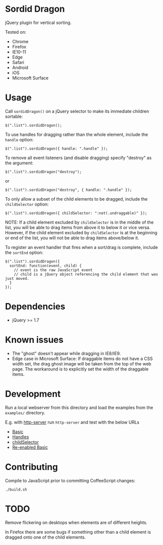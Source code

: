 Sordid Dragon
=============

jQuery plugin for vertical sorting.

Tested on:
* Chrome
* Firefox
* IE10-11
* Edge
* Safari
* Android
* iOS
* Microsoft Surface

Usage
=====

Call `sordidDragon()` on a jQuery selector to make its immediate children sortable:

    $(".list").sordidDragon();

To use handles for dragging rather than the whole element, include the `handle` option:

    $(".list").sordidDragon({ handle: ".handle" });

To remove all event listeners (and disable dragging) specify "destroy" as the argument:

    $(".list").sordidDragon("destroy");

or

    $(".list").sordidDragon("destroy", { handle: ".handle" });

To only allow a subset of the child elements to be dragged, include the `childSelector` option:

    $(".list").sordidDragon({ childSelector: ":not(.undraggable)" });

NOTE: If a child element excluded by `childSelector` is in the middle of the
list, you will be able to drag items from above it to below it or vice versa.
However, if the child element excluded by `childSelector` is at the beginning
or end of the list, you will not be able to drag items above/below it.

To register an event handler that fires when a sort/drag is complete, include the `sortEnd` option:

    $(".list").sordidDragon({
      sortEnd: function(event, child) {
        // event is the raw JavaScript event
        // child is a jQuery object referencing the child element that was just moved.
      }
    });

Dependencies
============

* jQuery >= 1.7


Known issues
============

* The "ghost" doesn't appear while dragging in IE8/IE9.
* Edge case in Microsoft Surface: If draggable items do not have a CSS width set, the drag ghost image will be taken from the top of the web page. The workaround is to explicitly set the width of the draggable items.


Development
===========

Run a local webserver from this directory and load the examples from the `examples/` directory.

E.g. with [http-server](https://www.npmjs.com/package/http-server) run `http-server` and test with the below URLs

- [Basic](http://localhost:8080/examples/basic.html)
- [Handles](http://localhost:8080/examples/handles.html)
- [childSelector](http://localhost:8080/examples/complex.html)
- [Re-enabled Basic](http://localhost:8080/examples/re_enable_basic.html)


Contributing
============

Compile to JavaScript prior to committing CoffeeScript changes:

    ./build.sh


TODO
====

Remove flickering on desktops when elements are of different heights.

In Firefox there are some bugs if something other than a child element is
dragged onto one of the child elements.

